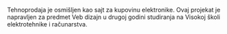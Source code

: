 Tehnoprodaja je osmišljen kao sajt za kupovinu elektronike. Ovaj projekat je napravljen za predmet Veb dizajn u drugoj godini studiranja na Visokoj školi elektrotehnike i računarstva.
